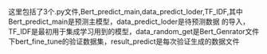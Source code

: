 这里包括了3个.py文件,Bert_predict_main,data_predict_loder,TF_IDF,其中Bert_predict_main是预测主模型，data_predict_loder是待预测数据
的导入，TF_IDF是最初用于集成学习用到的模型，data_random_get是Bert_Genrator文件下bert_fine_tune的验证数据集，result_predict是每次验证生成的数据文件